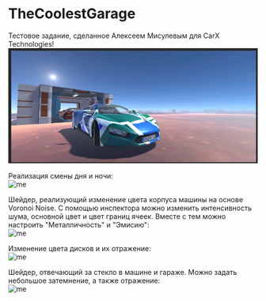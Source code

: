 # TheCoolestGarage
 
Тестовое задание, сделанное Алексеем Мисулевым для CarX Technologies! <br>
![me](https://github.com/yelelexA/TheCoolestGarage/blob/main/gifs/preview.jpg) <br>

Реализация смены дня и ночи: <br>
![me](https://github.com/yelelexA/TheCoolestGarage/blob/main/gifs/dayCycle.gif) <br>

Шейдер, реализующий изменение цвета корпуса машины на основе Voronoi Noise. С помощью инспектора можно изменить интенсивность шума, основной цвет и цвет границ ячеек. Вместе с тем можно настроить "Металличность" и "Эмисию": <br>
![me](https://github.com/yelelexA/TheCoolestGarage/blob/main/gifs/carColor.gif) <br>

Изменение цвета дисков и их отражение: <br>
![me](https://github.com/yelelexA/TheCoolestGarage/blob/main/gifs/wheelDisk.gif) <br>

Шейдер, отвечающий за стекло в машине и гараже. Можно задать небольшое затемнение, а также отражение: <br>
![me](https://github.com/yelelexA/TheCoolestGarage/blob/main/gifs/glass.gif) <br>
